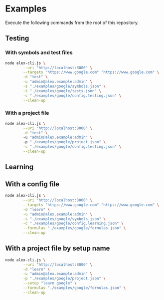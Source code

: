 # Examples

Execute the following commands from the root of this repository.

## Testing

### With symbols and test files

```bash
node alex-cli.js \
        --uri "http://localhost:8000" \
        --targets "https://www.google.com" "https://www.google.com" \
        -d "test" \
        -u "admin@alex.example:admin" \
        -s "./examples/google/symbols.json" \
        -t "./examples/google/tests.json" \
        -c "./examples/google/config.testing.json" \
        --clean-up
```

### With a project file

```bash
node alex-cli.js \
        --uri "http://localhost:8000" \
        -d "test" \       
        -u "admin@alex.example:admin" \ 
        -p "./examples/google/project.json" \
        -c "./examples/google/config.testing.json" \
        --clean-up
```

## Learning

## With a config file

```bash
node alex-cli.js \
        --uri "http://localhost:8000" \
        --targets "https://www.google.com" "https://www.google.com" \
        -d "learn" \
        -u "admin@alex.example:admin" \
        -s "./examples/google/symbols.json" \
        -c "./examples/google/config.learning.json" \
        --formulas "./examples/google/formulas.json" \
        --clean-up
```

## With a project file by setup name

```bash
node alex-cli.js \
        --uri "http://localhost:8000" \
        -d "learn" \
        -u "admin@alex.example:admin" \
        -p "./examples/google/project.json" \
        --setup "learn google" \
        --formulas "./examples/google/formulas.json" \
        --clean-up
```